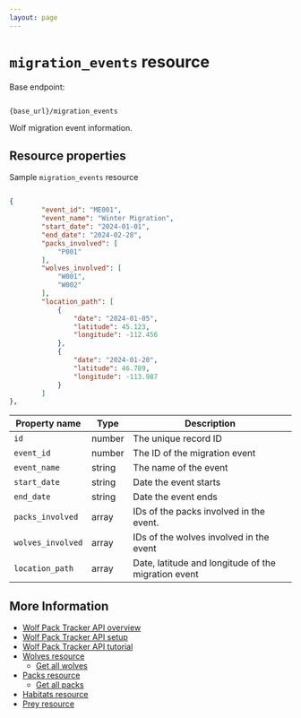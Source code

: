 ```yaml
---
layout: page
---
```


# `migration_events` resource

Base endpoint:

```shell

{base_url}/migration_events
```

Wolf migration event information.

## Resource properties

Sample `migration_events` resource

```JSON

{
        "event_id": "ME001",
        "event_name": "Winter Migration",
        "start_date": "2024-01-01",
        "end_date": "2024-02-28",
        "packs_involved": [
            "P001"
        ],
        "wolves_involved": [
            "W001",
            "W002"
        ],
        "location_path": [
            {
                "date": "2024-01-05",
                "latitude": 45.123,
                "longitude": -112.456
            },
            {
                "date": "2024-01-20",
                "latitude": 46.789,
                "longitude": -113.987
            }
        ]
},
```

| Property name | Type | Description |
| ------------- | ----------- | ----------- |
| `id`	|number	|The unique record ID|
| `event_id` | number | The ID of the migration event|
| `event_name` | string | The name of the event
| `start_date` | string | Date the event starts|
| `end_date` | string | Date the event ends|
| `packs_involved` | array | IDs of the packs involved in the event.|
| `wolves_involved` | array| IDs of the wolves involved in the event |
| `location_path` | array| Date, latitude and longitude of the migration event|


## More Information

* [Wolf Pack Tracker API overview](../index.md)
* [Wolf Pack Tracker API setup](../getting-started.md)
* [Wolf Pack Tracker API tutorial](../tutorials/tutorials.md)
* [Wolves resource](wolves.md)
    * [Get all wolves](wolves-get-all.md)
* [Packs resource](packs.md)
    * [Get all packs](packs-get-all.md)
* [Habitats resource](habitats.md)
* [Prey resource](prey.md)

